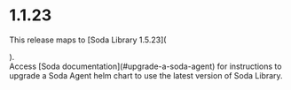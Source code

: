 # 1.1.23

This release maps to \[Soda Library 1.5.23]\(

).\
Access \[Soda documentation]\(#upgrade-a-soda-agent) for instructions to upgrade a Soda Agent helm chart to use the latest version of Soda Library.
